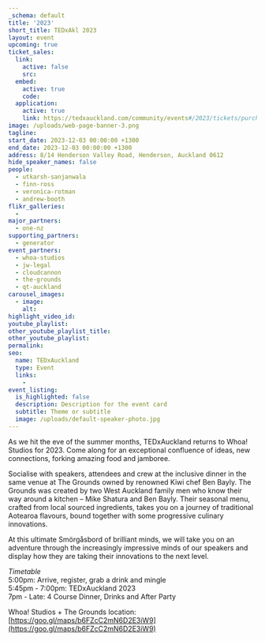 ```yaml
---
_schema: default
title: '2023'
short_title: TEDxAkl 2023
layout: event
upcoming: true
ticket_sales:
  link:
    active: false
    src:
  embed:
    active: true
    code:
  application:
    active: true
    link: https://tedxauckland.com/community/events#/2023/tickets/purchase
image: /uploads/web-page-banner-3.png
tagline:
start_date: 2023-12-03 00:00:00 +1300
end_date: 2023-12-03 00:00:00 +1300
address: 8/14 Henderson Valley Road, Henderson, Auckland 0612
hide_speaker_names: false
people:
  - utkarsh-sanjanwala
  - finn-ross
  - veronica-rotman
  - andrew-booth
flikr_galleries:
  -
major_partners:
  - one-nz
supporting_partners:
  - generator
event_partners:
  - whoa-studios
  - jw-legal
  - cloudcannon
  - the-grounds
  - qt-auckland
carousel_images:
  - image:
    alt:
highlight_video_id:
youtube_playlist:
other_youtube_playlist_title:
other_youtube_playlist:
permalink:
seo:
  name: TEDxAuckland
  type: Event
  links:
    -
event_listing:
  is_highlighted: false
  description: Description for the event card
  subtitle: Theme or subtitle
  image: /uploads/default-speaker-photo.jpg
---
```

As we hit the eve of the summer months, TEDxAuckland returns to Whoa! Studios for 2023. Come along for an exceptional confluence of ideas, new connections, forking amazing food and jamboree.

Socialise with speakers, attendees and crew at the inclusive dinner in the same venue at The Grounds owned by renowned Kiwi chef Ben Bayly. The Grounds was created by two West Auckland family men who know their way around a kitchen – Mike Shatura and Ben Bayly. Their seasonal menu, crafted from local sourced ingredients, takes you on a journey of traditional Aotearoa flavours, bound together with some progressive culinary innovations.

At this ultimate Smörgåsbord of brilliant minds, we will take you on an adventure through the increasingly impressive minds of our speakers and display how they are taking their innovations to the next level.

*Timetable*<br>5:00pm: Arrive, register, grab a drink and mingle<br>5:45pm - 7:00pm: TEDxAuckland 2023<br>7pm - Late: 4 Course Dinner, Drinks and After Party

Whoa! Studios + The Grounds location: [https://goo.gl/maps/b6FZcC2mN6D2E3iW9](https://goo.gl/maps/b6FZcC2mN6D2E3iW9)